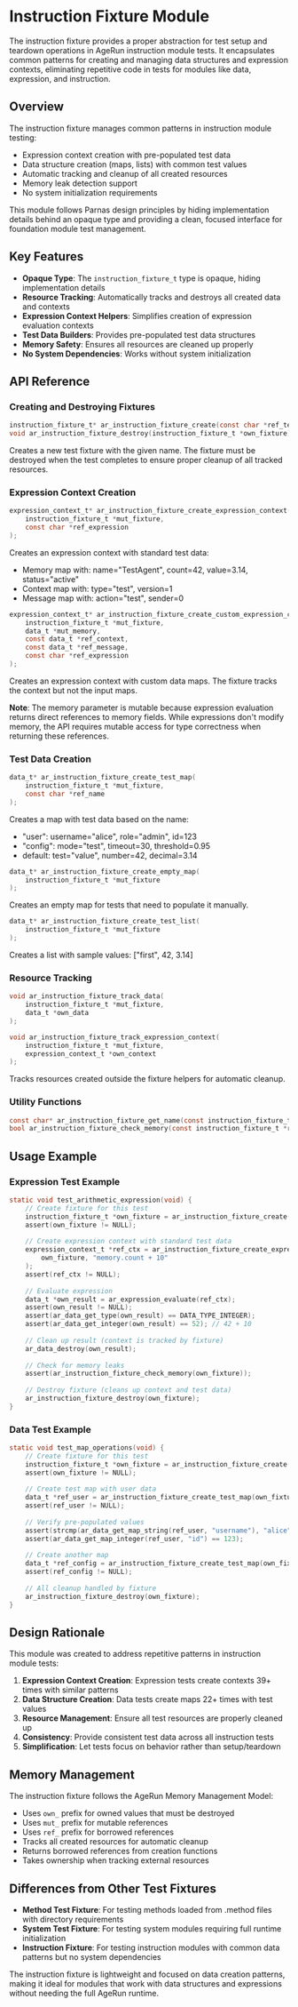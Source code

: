 # Instruction Fixture Module

The instruction fixture provides a proper abstraction for test setup and teardown operations in AgeRun instruction module tests. It encapsulates common patterns for creating and managing data structures and expression contexts, eliminating repetitive code in tests for modules like data, expression, and instruction.

## Overview

The instruction fixture manages common patterns in instruction module testing:
- Expression context creation with pre-populated test data
- Data structure creation (maps, lists) with common test values
- Automatic tracking and cleanup of all created resources
- Memory leak detection support
- No system initialization requirements

This module follows Parnas design principles by hiding implementation details behind an opaque type and providing a clean, focused interface for foundation module test management.

## Key Features

- **Opaque Type**: The `instruction_fixture_t` type is opaque, hiding implementation details
- **Resource Tracking**: Automatically tracks and destroys all created data and contexts
- **Expression Context Helpers**: Simplifies creation of expression evaluation contexts
- **Test Data Builders**: Provides pre-populated test data structures
- **Memory Safety**: Ensures all resources are cleaned up properly
- **No System Dependencies**: Works without system initialization

## API Reference

### Creating and Destroying Fixtures

```c
instruction_fixture_t* ar_instruction_fixture_create(const char *ref_test_name);
void ar_instruction_fixture_destroy(instruction_fixture_t *own_fixture);
```

Creates a new test fixture with the given name. The fixture must be destroyed when the test completes to ensure proper cleanup of all tracked resources.

### Expression Context Creation

```c
expression_context_t* ar_instruction_fixture_create_expression_context(
    instruction_fixture_t *mut_fixture,
    const char *ref_expression
);
```

Creates an expression context with standard test data:
- Memory map with: name="TestAgent", count=42, value=3.14, status="active"
- Context map with: type="test", version=1
- Message map with: action="test", sender=0

```c
expression_context_t* ar_instruction_fixture_create_custom_expression_context(
    instruction_fixture_t *mut_fixture,
    data_t *mut_memory,
    const data_t *ref_context,
    const data_t *ref_message,
    const char *ref_expression
);
```

Creates an expression context with custom data maps. The fixture tracks the context but not the input maps.

**Note**: The memory parameter is mutable because expression evaluation returns direct references to memory fields. While expressions don't modify memory, the API requires mutable access for type correctness when returning these references.

### Test Data Creation

```c
data_t* ar_instruction_fixture_create_test_map(
    instruction_fixture_t *mut_fixture,
    const char *ref_name
);
```

Creates a map with test data based on the name:
- "user": username="alice", role="admin", id=123
- "config": mode="test", timeout=30, threshold=0.95
- default: test="value", number=42, decimal=3.14

```c
data_t* ar_instruction_fixture_create_empty_map(
    instruction_fixture_t *mut_fixture
);
```

Creates an empty map for tests that need to populate it manually.

```c
data_t* ar_instruction_fixture_create_test_list(
    instruction_fixture_t *mut_fixture
);
```

Creates a list with sample values: ["first", 42, 3.14]

### Resource Tracking

```c
void ar_instruction_fixture_track_data(
    instruction_fixture_t *mut_fixture,
    data_t *own_data
);

void ar_instruction_fixture_track_expression_context(
    instruction_fixture_t *mut_fixture,
    expression_context_t *own_context
);
```

Tracks resources created outside the fixture helpers for automatic cleanup.

### Utility Functions

```c
const char* ar_instruction_fixture_get_name(const instruction_fixture_t *ref_fixture);
bool ar_instruction_fixture_check_memory(const instruction_fixture_t *ref_fixture);
```

## Usage Example

### Expression Test Example

```c
static void test_arithmetic_expression(void) {
    // Create fixture for this test
    instruction_fixture_t *own_fixture = ar_instruction_fixture_create("test_arithmetic");
    assert(own_fixture != NULL);
    
    // Create expression context with standard test data
    expression_context_t *ref_ctx = ar_instruction_fixture_create_expression_context(
        own_fixture, "memory.count + 10"
    );
    assert(ref_ctx != NULL);
    
    // Evaluate expression
    data_t *own_result = ar_expression_evaluate(ref_ctx);
    assert(own_result != NULL);
    assert(ar_data_get_type(own_result) == DATA_TYPE_INTEGER);
    assert(ar_data_get_integer(own_result) == 52); // 42 + 10
    
    // Clean up result (context is tracked by fixture)
    ar_data_destroy(own_result);
    
    // Check for memory leaks
    assert(ar_instruction_fixture_check_memory(own_fixture));
    
    // Destroy fixture (cleans up context and test data)
    ar_instruction_fixture_destroy(own_fixture);
}
```

### Data Test Example

```c
static void test_map_operations(void) {
    // Create fixture for this test
    instruction_fixture_t *own_fixture = ar_instruction_fixture_create("test_map_ops");
    assert(own_fixture != NULL);
    
    // Create test map with user data
    data_t *ref_user = ar_instruction_fixture_create_test_map(own_fixture, "user");
    assert(ref_user != NULL);
    
    // Verify pre-populated values
    assert(strcmp(ar_data_get_map_string(ref_user, "username"), "alice") == 0);
    assert(ar_data_get_map_integer(ref_user, "id") == 123);
    
    // Create another map
    data_t *ref_config = ar_instruction_fixture_create_test_map(own_fixture, "config");
    assert(ref_config != NULL);
    
    // All cleanup handled by fixture
    ar_instruction_fixture_destroy(own_fixture);
}
```

## Design Rationale

This module was created to address repetitive patterns in instruction module tests:

1. **Expression Context Creation**: Expression tests create contexts 39+ times with similar patterns
2. **Data Structure Creation**: Data tests create maps 22+ times with test values
3. **Resource Management**: Ensure all test resources are properly cleaned up
4. **Consistency**: Provide consistent test data across all instruction tests
5. **Simplification**: Let tests focus on behavior rather than setup/teardown

## Memory Management

The instruction fixture follows the AgeRun Memory Management Model:
- Uses `own_` prefix for owned values that must be destroyed
- Uses `mut_` prefix for mutable references
- Uses `ref_` prefix for borrowed references
- Tracks all created resources for automatic cleanup
- Returns borrowed references from creation functions
- Takes ownership when tracking external resources

## Differences from Other Test Fixtures

- **Method Test Fixture**: For testing methods loaded from .method files with directory requirements
- **System Test Fixture**: For testing system modules requiring full runtime initialization
- **Instruction Fixture**: For testing instruction modules with common data patterns but no system dependencies

The instruction fixture is lightweight and focused on data creation patterns, making it ideal for modules that work with data structures and expressions without needing the full AgeRun runtime.